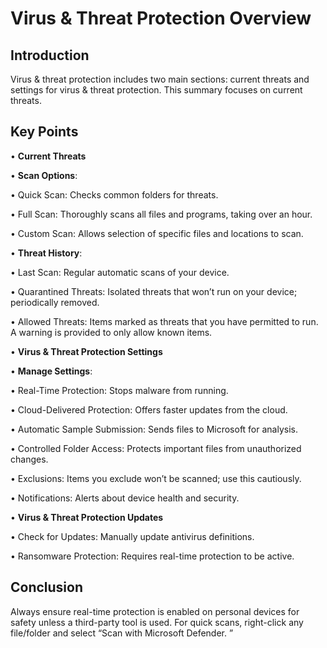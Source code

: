 # Virus &amp; Threat Protection Overview 

## Introduction 
Virus &amp; threat protection includes two main sections: current threats and settings for virus &amp; threat protection. This summary focuses on current threats. 

## Key Points 

• __Current Threats__

• __Scan Options__: 

• Quick Scan: Checks common folders for threats. 

• Full Scan: Thoroughly scans all files and programs, taking over an hour. 

• Custom Scan: Allows selection of specific files and locations to scan. 

• __Threat History__:

• Last Scan: Regular automatic scans of your device. 

• Quarantined Threats: Isolated threats that won’t run on your device; periodically removed. 

• Allowed Threats: Items marked as threats that you have permitted to run. A warning is provided to only allow known items. 

• __Virus &amp; Threat Protection Settings__

• __Manage Settings__: 

• Real-Time Protection: Stops malware from running. 

• Cloud-Delivered Protection: Offers faster updates from the cloud. 

• Automatic Sample Submission: Sends files to Microsoft for analysis. 

• Controlled Folder Access: Protects important files from unauthorized changes. 

• Exclusions: Items you exclude won’t be scanned; use this cautiously. 

• Notifications: Alerts about device health and security. 

• __Virus &amp; Threat Protection Updates__ 

• Check for Updates: Manually update antivirus definitions. 

• Ransomware Protection: Requires real-time protection to be active. 

## Conclusion 
Always ensure real-time protection is enabled on personal devices for safety unless a third-party tool is used. For quick scans, right-click any file/folder and select “Scan with Microsoft Defender. ”